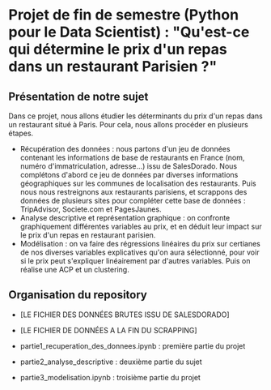 # Projet de fin de semestre (Python pour le Data Scientist) : "Qu'est-ce qui détermine le prix d'un repas dans un restaurant Parisien ?"

## Présentation de notre sujet

Dans ce projet, nous allons étudier les déterminants du prix d'un repas dans un restaurant situé à Paris. Pour cela, nous allons procéder en plusieurs étapes.

  - Récupération des données : nous partons d'un jeu de données contenant les informations de base de restaurants en France (nom, numéro d'immatriculation, adresse...) issu de SalesDorado. Nous complétons d'abord ce jeu de données par diverses informations géographiques sur les communes de localisation des restaurants. Puis nous nous restreignons aux restaurants parisiens, et scrappons des données de plusieurs sites pour compléter cette base de données : TripAdvisor, Societe.com et PagesJaunes.
  - Analyse descriptive et représentation graphique : on confronte graphiquement différentes variables au prix, et en déduit leur impact sur le prix d'un repas en restaurant parisien. 
  - Modélisation : on va faire des régressions linéaires du prix sur certianes de nos diverses variables explicatives qu'on aura sélectionné, pour voir si le prix peut s'expliquer linéairement par d'autres variables. Puis on réalise une ACP et un clustering. 

## Organisation du repository

- [LE FICHIER DES DONNÉES BRUTES ISSU DE SALESDORADO]

- [LE FICHIER DE DONNÉES A LA FIN DU SCRAPPING]

- partie1_recuperation_des_donnees.ipynb : première partie du projet

- partie2_analyse_descriptive : deuxième partie du sujet

- partie3_modelisation.ipynb : troisième partie du projet
